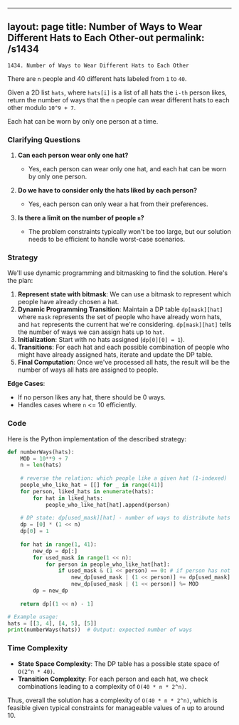 
---
layout: page
title:  Number of Ways to Wear Different Hats to Each Other-out
permalink: /s1434
---

`1434. Number of Ways to Wear Different Hats to Each Other`

There are `n` people and 40 different hats labeled from `1` to `40`.

Given a 2D list `hats`, where `hats[i]` is a list of all hats the `i-th` person likes, return the number of ways that the `n` people can wear different hats to each other modulo `10^9 + 7`.

Each hat can be worn by only one person at a time.

### Clarifying Questions

1. **Can each person wear only one hat?**
   - Yes, each person can wear only one hat, and each hat can be worn by only one person.

2. **Do we have to consider only the hats liked by each person?**
   - Yes, each person can only wear a hat from their preferences.

3. **Is there a limit on the number of people `n`?**
   - The problem constraints typically won't be too large, but our solution needs to be efficient to handle worst-case scenarios.

### Strategy

We'll use dynamic programming and bitmasking to find the solution. Here's the plan:

1. **Represent state with bitmask**: We can use a bitmask to represent which people have already chosen a hat.
2. **Dynamic Programming Transition**: Maintain a DP table `dp[mask][hat]` where `mask` represents the set of people who have already worn hats, and `hat` represents the current hat we're considering. `dp[mask][hat]` tells the number of ways we can assign hats up to `hat`.
3. **Initialization**: Start with no hats assigned (`dp[0][0] = 1`).
4. **Transitions**: For each hat and each possible combination of people who might have already assigned hats, iterate and update the DP table.
5. **Final Computation**: Once we've processed all hats, the result will be the number of ways all hats are assigned to people.

**Edge Cases**:
- If no person likes any hat, there should be 0 ways.
- Handles cases where `n` <= 10 efficiently.

### Code

Here is the Python implementation of the described strategy:

```python
def numberWays(hats):
    MOD = 10**9 + 7
    n = len(hats)
    
    # reverse the relation: which people like a given hat (1-indexed)
    people_who_like_hat = [[] for _ in range(41)]
    for person, liked_hats in enumerate(hats):
        for hat in liked_hats:
            people_who_like_hat[hat].append(person)
    
    # DP state: dp[used_mask][hat] - number of ways to distribute hats till the specific hat with specific people as used
    dp = [0] * (1 << n)
    dp[0] = 1
    
    for hat in range(1, 41):
        new_dp = dp[:]
        for used_mask in range(1 << n):
            for person in people_who_like_hat[hat]:
                if used_mask & (1 << person) == 0: # if person has not been assigned a hat yet
                    new_dp[used_mask | (1 << person)] += dp[used_mask]
                    new_dp[used_mask | (1 << person)] %= MOD
        dp = new_dp
    
    return dp[(1 << n) - 1]

# Example usage:
hats = [[3, 4], [4, 5], [5]]
print(numberWays(hats))  # Output: expected number of ways
```

### Time Complexity

- **State Space Complexity**: The DP table has a possible state space of `O(2^n * 40)`.
- **Transition Complexity**: For each person and each hat, we check combinations leading to a complexity of `O(40 * n * 2^n)`.

Thus, overall the solution has a complexity of `O(40 * n * 2^n)`, which is feasible given typical constraints for manageable values of `n` up to around 10.